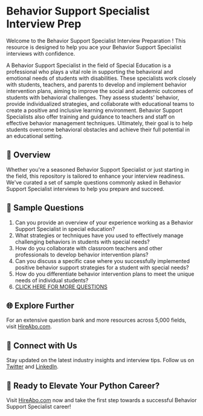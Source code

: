 # Behavior Support Specialist Interview Prep

Welcome to the Behavior Support Specialist Interview Preparation ! This resource is designed to help you ace your Behavior Support Specialist interviews with confidence.

A Behavior Support Specialist in the field of Special Education is a professional who plays a vital role in supporting the behavioral and emotional needs of students with disabilities. These specialists work closely with students, teachers, and parents to develop and implement behavior intervention plans, aiming to improve the social and academic outcomes of students with behavioral challenges. They assess students' behavior, provide individualized strategies, and collaborate with educational teams to create a positive and inclusive learning environment. Behavior Support Specialists also offer training and guidance to teachers and staff on effective behavior management techniques. Ultimately, their goal is to help students overcome behavioral obstacles and achieve their full potential in an educational setting.

## 🚀 Overview

Whether you're a seasoned Behavior Support Specialist or just starting in the field, this repository is tailored to enhance your interview readiness. We've curated a set of sample questions commonly asked in Behavior Support Specialist interviews to help you prepare and succeed.

## 📝 Sample Questions

1. Can you provide an overview of your experience working as a Behavior Support Specialist in special education?
2. What strategies or techniques have you used to effectively manage challenging behaviors in students with special needs?
3. How do you collaborate with classroom teachers and other professionals to develop behavior intervention plans?
4. Can you discuss a specific case where you successfully implemented positive behavior support strategies for a student with special needs?
5. How do you differentiate behavior intervention plans to meet the unique needs of individual students?
6. [CLICK HERE FOR MORE QUESTIONS](https://hireabo.com/job/4_3_43/Behavior%20Support%20Specialist)

## 🌐 Explore Further

For an extensive question bank and more resources across 5,000 fields, visit [HireAbo.com](https://www.hireabo.com).

## 📱 Connect with Us

Stay updated on the latest industry insights and interview tips. Follow us on [Twitter](https://twitter.com/hireabo) and [LinkedIn](https://www.linkedin.com/in/hire-abo-3609972a8/).

## 🚀 Ready to Elevate Your Python Career?

Visit [HireAbo.com](https://www.hireabo.com) now and take the first step towards a successful Behavior Support Specialist career!